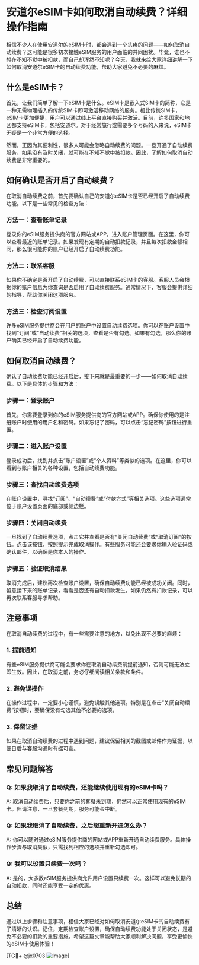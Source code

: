 # 安道尔eSIM卡如何取消自动续费？详细操作指南

相信不少人在使用安道尔的eSIM卡时，都会遇到一个头疼的问题——如何取消自动续费？这可能是很多初次接触eSIM服务的用户面临的共同困扰。毕竟，谁也不想在不知不觉中被扣款，而自己却浑然不知呢？今天，我就来给大家详细讲解一下如何取消安道尔eSIM卡的自动续费功能，帮助大家避免不必要的麻烦。

## 什么是eSIM卡？

首先，让我们简单了解一下eSIM卡是什么。eSIM卡是嵌入式SIM卡的简称，它是一种无需物理插入的传统SIM卡即可激活移动网络的服务。相比传统SIM卡，eSIM卡更加便捷，用户可以通过线上平台直接购买并激活。目前，许多国家和地区都支持eSIM卡，包括安道尔。对于经常旅行或需要多个号码的人来说，eSIM卡无疑是一个非常方便的选择。

然而，正因为其便利性，很多人可能会忽略自动续费的问题。一旦开通了自动续费服务，如果没有及时关闭，就可能在不知不觉中被扣款。因此，了解如何取消自动续费是非常重要的。

## 如何确认是否开启了自动续费？

在取消自动续费之前，首先要确认自己的安道尔eSIM卡是否已经开启了自动续费功能。以下是一些常见的检查方法：

### 方法一：查看账单记录

登录你的eSIM服务提供商的官方网站或APP，进入账户管理页面。在这里，你可以查看最近的账单记录。如果发现有定期的自动扣款记录，并且每次扣款金额相同，那么很可能你的账户已经开启了自动续费功能。

### 方法二：联系客服

如果你不确定是否开启了自动续费，可以直接联系eSIM卡的客服。客服人员会根据你的账户信息为你查询是否启用了自动续费服务。通常情况下，客服会提供详细的指导，帮助你关闭这项服务。

### 方法三：检查订阅设置

许多eSIM服务提供商会在用户的账户中设置自动续费选项。你可以在账户设置中找到“订阅”或“自动续费”相关的选项，查看是否有勾选。如果有勾选，那么你的账户确实已经开启了自动续费功能。

## 如何取消自动续费？

确认了自动续费功能已经开启后，接下来就是最重要的一步——如何取消自动续费。以下是具体的步骤和方法：

### 步骤一：登录账户

首先，你需要登录到你的eSIM服务提供商的官方网站或APP。确保你使用的是注册账户时使用的用户名和密码。如果忘记了密码，可以点击“忘记密码”按钮进行重置。

### 步骤二：进入账户设置

登录成功后，找到并点击“账户设置”或“个人资料”等类似的选项。在这里，你可以看到与账户相关的各种设置，包括自动续费功能。

### 步骤三：查找自动续费选项

在账户设置中，寻找“订阅”、“自动续费”或“付款方式”等相关选项。这些选项通常位于账户设置页面的底部或侧边栏。

### 步骤四：关闭自动续费

一旦找到了自动续费选项，点击它并查看是否有“关闭自动续费”或“取消订阅”的按钮。点击该按钮，按照提示完成取消操作。有些服务可能还会要求你输入验证码或确认邮件，以确保是你本人的操作。

### 步骤五：验证取消结果

取消完成后，建议再次检查账户设置，确保自动续费功能已经被成功关闭。同时，留意接下来的账单记录，看看是否还有自动扣款发生。如果仍然有扣款记录，可以再次联系客服寻求帮助。

## 注意事项

在取消自动续费的过程中，有一些需要注意的地方，以免出现不必要的麻烦：

### 1. 提前通知

有些eSIM服务提供商可能会要求你在取消自动续费前提前通知，否则可能无法立即生效。因此，在取消之前，务必仔细阅读相关条款和条件。

### 2. 避免误操作

在操作过程中，一定要小心谨慎，避免误触其他选项。特别是在点击“关闭自动续费”按钮时，要确保没有勾选其他不必要的选项。

### 3. 保留证据

如果在取消自动续费的过程中遇到问题，建议保留相关的截图或邮件作为证据，以便日后与客服沟通时有据可查。

## 常见问题解答

### Q: 如果我取消了自动续费，还能继续使用现有的eSIM卡吗？
A: 取消自动续费后，只要你之前的套餐未到期，仍然可以正常使用现有的eSIM卡。但请注意，一旦套餐到期，服务可能会中断。

### Q: 如果我取消了自动续费，之后想重新开通怎么办？
A: 你可以随时通过eSIM服务提供商的网站或APP重新开通自动续费服务。具体操作步骤与取消类似，只需找到相应的选项并重新勾选即可。

### Q: 我可以设置只续费一次吗？
A: 是的，大多数eSIM服务提供商允许用户设置只续费一次。这样可以避免长期的自动扣款，同时还能享受一定的优惠。

## 总结

通过以上步骤和注意事项，相信大家已经对如何取消安道尔eSIM卡的自动续费有了清晰的认识。记住，定期检查账户设置，确保自动续费功能处于关闭状态，是避免不必要的扣款的重要措施。希望这篇文章能帮助大家顺利解决问题，享受更愉快的eSIM卡使用体验！

[TG💪+ @jx0703 ![Image](https://github.com/user-attachments/assets/dbca1d08-cadb-493c-b0ec-ad6f7a83f270)]